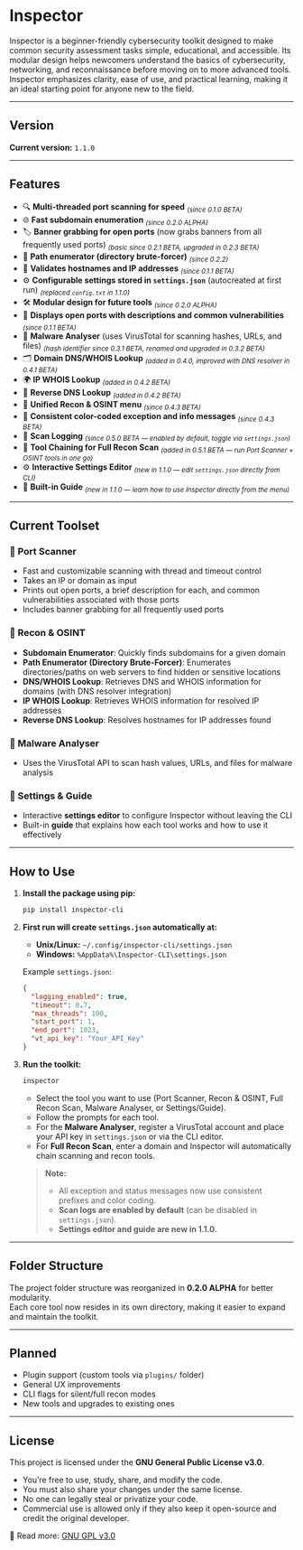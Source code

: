 # Inspector

Inspector is a beginner-friendly cybersecurity toolkit designed to make common security assessment tasks simple, educational, and accessible. Its modular design helps newcomers understand the basics of cybersecurity, networking, and reconnaissance before moving on to more advanced tools. Inspector emphasizes clarity, ease of use, and practical learning, making it an ideal starting point for anyone new to the field.

---

## Version

**Current version:** `1.1.0`

---

## Features

- 🔍 **Multi-threaded port scanning for speed** <sub>*(since 0.1.0 BETA)*</sub>  
- 🌐 **Fast subdomain enumeration** <sub>*(since 0.2.0 ALPHA)*</sub>  
- 🏷️ **Banner grabbing for open ports** (now grabs banners from all frequently used ports) <sub>*(basic since 0.2.1 BETA, upgraded in 0.2.3 BETA)*</sub>  
- 📂 **Path enumerator (directory brute-forcer)** <sub>*(since 0.2.2)*</sub>  
- 🧠 **Validates hostnames and IP addresses** <sub>*(since 0.1.1 BETA)*</sub>  
- ⚙️ **Configurable settings stored in `settings.json`** (autocreated at first run) <sub>*(replaced `config.txt` in 1.1.0)*</sub>  
- 🛠️ **Modular design for future tools** <sub>*(since 0.2.0 ALPHA)*</sub>  
- 📝 **Displays open ports with descriptions and common vulnerabilities** <sub>*(since 0.1.1 BETA)*</sub>  
- 🦠 **Malware Analyser** (uses VirusTotal for scanning hashes, URLs, and files) <sub>*(hash identifier since 0.3.1 BETA, renamed and upgraded in 0.3.2 BETA)*</sub>  
- 🗂️ **Domain DNS/WHOIS Lookup** <sub>*(added in 0.4.0, improved with DNS resolver in 0.4.1 BETA)*</sub>  
- 🌍 **IP WHOIS Lookup** <sub>*(added in 0.4.2 BETA)*</sub>  
- 🔄 **Reverse DNS Lookup** <sub>*(added in 0.4.2 BETA)*</sub>  
- 🧩 **Unified Recon & OSINT menu** <sub>*(since 0.4.3 BETA)*</sub>  
- 🎨 **Consistent color-coded exception and info messages** <sub>*(since 0.4.3 BETA)*</sub>  
- 📝 **Scan Logging** <sub>*(since 0.5.0 BETA — enabled by default, toggle via `settings.json`)*</sub>  
- 🔗 **Tool Chaining for Full Recon Scan** <sub>*(added in 0.5.1 BETA — run Port Scanner + OSINT tools in one go)*</sub>  
- ⚙️ **Interactive Settings Editor** <sub>*(new in 1.1.0 — edit `settings.json` directly from CLI)*</sub>  
- 📖 **Built-in Guide** <sub>*(new in 1.1.0 — learn how to use Inspector directly from the menu)*</sub>  

---

## Current Toolset

### 🔹 Port Scanner
- Fast and customizable scanning with thread and timeout control  
- Takes an IP or domain as input  
- Prints out open ports, a brief description for each, and common vulnerabilities associated with those ports  
- Includes banner grabbing for all frequently used ports  

### 🔹 Recon & OSINT
- **Subdomain Enumerator**: Quickly finds subdomains for a given domain  
- **Path Enumerator (Directory Brute-Forcer)**: Enumerates directories/paths on web servers to find hidden or sensitive locations  
- **DNS/WHOIS Lookup**: Retrieves DNS and WHOIS information for domains (with DNS resolver integration)  
- **IP WHOIS Lookup**: Retrieves WHOIS information for resolved IP addresses  
- **Reverse DNS Lookup**: Resolves hostnames for IP addresses found  

### 🔹 Malware Analyser
- Uses the VirusTotal API to scan hash values, URLs, and files for malware analysis  

### 🔹 Settings & Guide
- Interactive **settings editor** to configure Inspector without leaving the CLI  
- Built-in **guide** that explains how each tool works and how to use it effectively  

---

## How to Use

1. **Install the package using pip:**

   ```bash
   pip install inspector-cli
   ```

2. **First run will create `settings.json` automatically at:**

   - **Unix/Linux:** `~/.config/inspector-cli/settings.json`  
   - **Windows:** `%AppData%\Inspector-CLI\settings.json`  

   Example `settings.json`:  

   ```json
   {
     "logging_enabled": true,
     "timeout": 0.7,
     "max_threads": 100,
     "start_port": 1,
     "end_port": 1023,
     "vt_api_key": "Your_API_Key"
   }
   ```

3. **Run the toolkit:**

   ```bash
   inspector
   ```

   - Select the tool you want to use (Port Scanner, Recon & OSINT, Full Recon Scan, Malware Analyser, or Settings/Guide).  
   - Follow the prompts for each tool.  
   - For the **Malware Analyser**, register a VirusTotal account and place your API key in `settings.json` or via the CLI editor.  
   - For **Full Recon Scan**, enter a domain and Inspector will automatically chain scanning and recon tools.  

   > **Note:**  
   > - All exception and status messages now use consistent prefixes and color coding.  
   > - **Scan logs are enabled by default** (can be disabled in `settings.json`).  
   > - **Settings editor and guide are new in 1.1.0.**  

---

## Folder Structure

The project folder structure was reorganized in **0.2.0 ALPHA** for better modularity.  
Each core tool now resides in its own directory, making it easier to expand and maintain the toolkit.

---

## Planned

- Plugin support (custom tools via `plugins/` folder)  
- General UX improvements  
- CLI flags for silent/full recon modes  
- New tools and upgrades to existing ones  

---

## License

This project is licensed under the **GNU General Public License v3.0**.  

- You’re free to use, study, share, and modify the code.  
- You must also share your changes under the same license.  
- No one can legally steal or privatize your code.  
- Commercial use is allowed only if they also keep it open-source and credit the original developer.  

📖 Read more: [GNU GPL v3.0](https://www.gnu.org/licenses/gpl)
